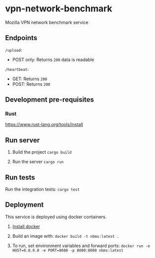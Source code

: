 # vpn-network-benchmark

Mozilla VPN network benchmark service

## Endpoints

`/upload`:
- POST only: Returns `200` data is readable

`/heartbeat`:
- GET: Returns `200`
- POST: Returns `200`

## Development pre-requisites

### Rust

https://www.rust-lang.org/tools/install

## Run server

1. Build the project
`cargo build`

2. Run the server
`cargo run`

## Run tests

Run the integration tests:
`cargo test`

## Deployment

This service is deployed using docker containers.

1. [Install docker](https://docs.docker.com/engine/install/)

2. Build an image with:
`docker build -t nbms:latest .`

3. To run, set environment variables and forward ports:
`docker run -e HOST=0.0.0.0 -e PORT=8080 -p 8080:8080 nbms:latest`

